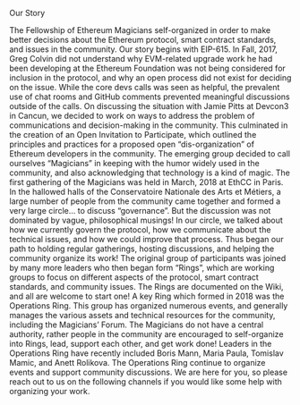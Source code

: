 Our Story 

The Fellowship of Ethereum Magicians self-organized in order to make better decisions about the Ethereum protocol, smart contract standards, and issues in the community. 
Our story begins with EIP-615. In Fall, 2017, Greg Colvin did not understand why EVM-related upgrade work he had been developing at the Ethereum Foundation was not being considered for inclusion in the protocol, and why an open process did not exist for deciding on the issue. While the core devs calls was seen as helpful, the prevalent use of chat rooms and GitHub comments prevented meaningful discussions outside of the calls. 
On discussing the situation with Jamie Pitts at Devcon3 in Cancun, we decided to work on ways to address the problem of communications and decision-making in the community. This culminated in the creation of an Open Invitation to Participate, which outlined the principles and practices for a proposed open “dis-organization” of Ethereum developers in the community. The emerging group decided to call ourselves “Magicians” in keeping with the humor widely used in the community, and also acknowledging that technology is a kind of magic.
The first gathering of the Magicians was held in March, 2018 at EthCC in Paris. In the hallowed halls of the Conservatoire Nationale des Arts et Métiers, a large number of people from the community came together and formed a very large circle... to discuss “governance”. But the discussion was not dominated by vague, philosophical musings! In our circle, we talked about how we currently govern the protocol, how we communicate about the technical issues, and how we could improve that process. 
Thus began our path to holding regular gatherings, hosting discussions, and helping the community organize its work! 
The original group of participants was joined by many more leaders who then began form “Rings”, which are working groups to focus on different aspects of the protocol, smart contract standards, and community issues. 
The Rings are documented on the Wiki, and all are welcome to start one!
A key Ring which formed in 2018 was the Operations Ring. This group has organized numerous events, and generally manages the various assets and technical resources for the community, including the Magicians’ Forum. The Magicians do not have a central authority, rather people in the community are encouraged to self-organize into Rings, lead, support each other, and get work done! Leaders in the Operations Ring have recently included Boris Mann, Maria Paula, Tomislav Mamic, and Anett Rolikova. 
The Operations Ring continue to organize events and support community discussions. We are here for you, so please reach out to us on the following channels if you would like some help with organizing your work.
